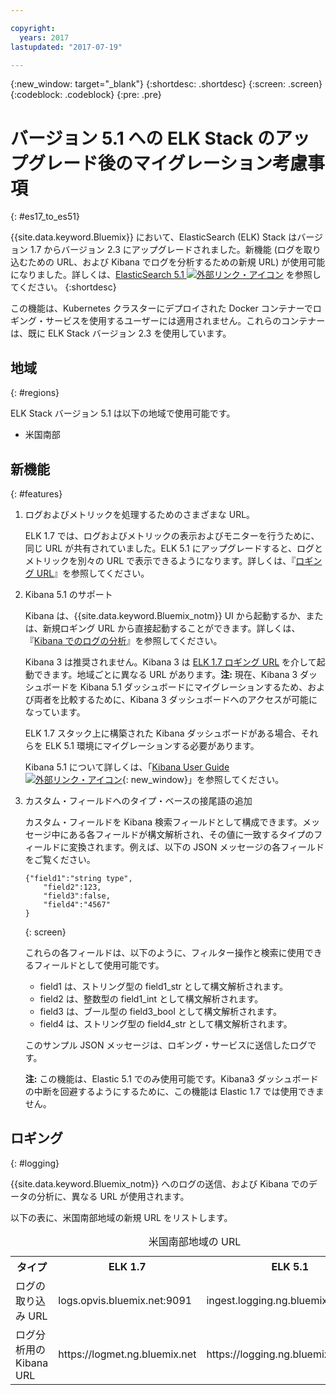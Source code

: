 ```yaml
---

copyright:
  years: 2017
lastupdated: "2017-07-19"

---
```


{:new_window: target="_blank"}
{:shortdesc: .shortdesc}
{:screen: .screen}
{:codeblock: .codeblock}
{:pre: .pre}

# バージョン 5.1 への ELK Stack のアップグレード後のマイグレーション考慮事項 
{: #es17_to_es51}

{{site.data.keyword.Bluemix}} において、ElasticSearch (ELK) Stack はバージョン 1.7 からバージョン 2.3 にアップグレードされました。新機能 (ログを取り込むための URL、および Kibana でログを分析するための新規 URL) が使用可能になりました。詳しくは、[ElasticSearch 5.1 ![外部リンク・アイコン](../../../icons/launch-glyph.svg "外部リンク・アイコン")](https://www.elastic.co/guide/en/elasticsearch/reference/5.1/index.html "外部リンク・アイコン") を参照してください。
{:shortdesc}

この機能は、Kubernetes クラスターにデプロイされた Docker コンテナーでロギング・サービスを使用するユーザーには適用されません。これらのコンテナーは、既に ELK Stack バージョン 2.3 を使用しています。

## 地域
{: #regions}

ELK Stack バージョン 5.1 は以下の地域で使用可能です。

* 米国南部


## 新機能
{: #features}

1. ログおよびメトリックを処理するためのさまざまな URL。

    ELK 1.7 では、ログおよびメトリックの表示およびモニターを行うために、同じ URL が共有されていました。ELK 5.1 にアップグレードすると、ログとメトリックを別々の URL で表示できるようになります。詳しくは、『[ロギング URL](#logging)』を参照してください。
    
2. Kibana 5.1 のサポート 

    Kibana は、{{site.data.keyword.Bluemix_notm}} UI から起動するか、または、新規ロギング URL から直接起動することができます。詳しくは、『[Kibana でのログの分析](/docs/services/CloudLogAnalysis/kibana/analyzing_logs_Kibana.html#analyzing_logs_Kibana)』を参照してください。
    
    Kibana 3 は推奨されません。Kibana 3 は [ELK 1.7 ロギング URL](#logging) を介して起動できます。地域ごとに異なる URL があります。**注:** 現在、Kibana 3 ダッシュボードを Kibana 5.1 ダッシュボードにマイグレーションするため、および両者を比較するために、Kibana 3 ダッシュボードへのアクセスが可能になっています。 
    
    ELK 1.7 スタック上に構築された Kibana ダッシュボードがある場合、それらを ELK 5.1 環境にマイグレーションする必要があります。
    
    Kibana 5.1 について詳しくは、「[Kibana User Guide ![外部リンク・アイコン](../../../icons/launch-glyph.svg "外部リンク・アイコン")](https://www.elastic.co/guide/en/kibana/5.1/index.html "外部リンク・アイコン"){: new_window}」を参照してください。
    
3. カスタム・フィールドへのタイプ・ベースの接尾語の追加

    カスタム・フィールドを Kibana 検索フィールドとして構成できます。メッセージ中にある各フィールドが構文解析され、その値に一致するタイプのフィールドに変換されます。例えば、以下の JSON メッセージの各フィールドをご覧ください。 

    ```
    {"field1":"string type",
        "field2":123,
        "field3":false,
        "field4":"4567"
    }
    ```
    {: screen}
    
    これらの各フィールドは、以下のように、フィルター操作と検索に使用できるフィールドとして使用可能です。

    * field1 は、ストリング型の field1_str として構文解析されます。
    * field2 は、整数型の field1_int として構文解析されます。
    * field3 は、ブール型の field3_bool として構文解析されます。
    * field4 は、ストリング型の field4_str として構文解析されます。
    
    このサンプル JSON メッセージは、ロギング・サービスに送信したログです。 

    **注:** この機能は、Elastic 5.1 でのみ使用可能です。Kibana3 ダッシュボードの中断を回避するようにするために、この機能は Elastic 1.7 では使用できません。


## ロギング 
{: #logging}

{{site.data.keyword.Bluemix_notm}} へのログの送信、および Kibana でのデータの分析に、異なる URL が使用されます。

以下の表に、米国南部地域の新規 URL をリストします。

<table>
  <caption>米国南部地域の URL</caption>
    <tr>
      <th>タイプ </th>
      <th>ELK 1.7 </th>
	  <th>ELK 5.1 </th>
    </tr>
  <tr>
    <td>ログの取り込み URL</td>
    <td>logs.opvis.bluemix.net:9091</td>
	<td>ingest.logging.ng.bluemix.net:9091</td>
  </tr>
   <tr>
    <td>ログ分析用の Kibana URL</td>
    <td>https://logmet.ng.bluemix.net</td>
	<td>https://logging.ng.bluemix.net</td>
  </tr>
</table>

